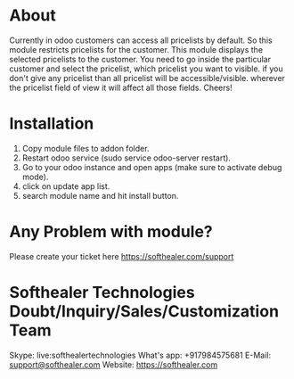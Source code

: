 About
============
Currently in odoo customers can access all pricelists by default. So this module restricts pricelists for the customer. This module displays the selected pricelists to the customer. You need to go inside the particular customer and select the pricelist, which pricelist you want to visible. if you don't give any pricelist than all pricelist will be accessible/visible. wherever the pricelist field of view it will affect all those fields. Cheers!

Installation
============
1) Copy module files to addon folder.
2) Restart odoo service (sudo service odoo-server restart).
3) Go to your odoo instance and open apps (make sure to activate debug mode).
4) click on update app list.
5) search module name and hit install button.

Any Problem with module?
=====================================
Please create your ticket here https://softhealer.com/support

Softhealer Technologies Doubt/Inquiry/Sales/Customization Team
=====================================
Skype: live:softhealertechnologies
What's app: +917984575681
E-Mail: support@softhealer.com
Website: https://softhealer.com
